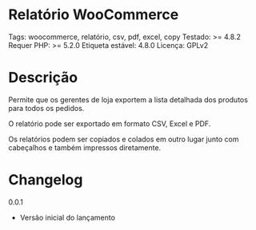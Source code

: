 
#  Relatório WooCommerce 

Tags: woocommerce, relatório, csv, pdf, excel, copy
Testado: >= 4.8.2
Requer PHP: >= 5.2.0
Etiqueta estável: 4.8.0
Licença: GPLv2 

# Descrição  

Permite que os gerentes de loja exportem a lista detalhada dos produtos para todos os pedidos. 

O relatório pode ser exportado em formato CSV, Excel e PDF.

Os relatórios podem ser copiados e colados em outro lugar junto com cabeçalhos e também impressos diretamente.


# Changelog 

 0.0.1 
* Versão inicial do lançamento
